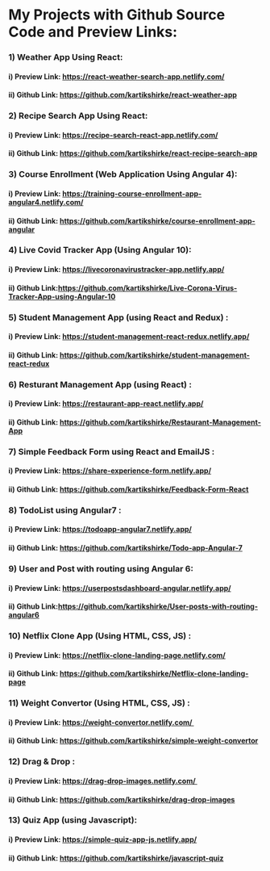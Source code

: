 # My Projects with Github Source Code and Preview Links:

 ### 1) Weather App Using React:
   #### i) Preview Link: https://react-weather-search-app.netlify.com/
   #### ii) Github Link: https://github.com/kartikshirke/react-weather-app
    
 ### 2) Recipe Search App Using React: 
   #### i) Preview Link: https://recipe-search-react-app.netlify.com/ 
   #### ii) Github Link: https://github.com/kartikshirke/react-recipe-search-app
 
 ### 3) Course Enrollment (Web Application Using Angular 4): 
   #### i) Preview Link: https://training-course-enrollment-app-angular4.netlify.com/   
   #### ii) Github Link: https://github.com/kartikshirke/course-enrollment-app-angular
 
 ### 4) Live Covid Tracker App (Using Angular 10): 
   ####  i) Preview Link: https://livecoronavirustracker-app.netlify.app/ 
   #### ii) Github Link:https://github.com/kartikshirke/Live-Corona-Virus-Tracker-App-using-Angular-10

 ### 5) Student Management App (using React and Redux) : 
   #### i) Preview Link: https://student-management-react-redux.netlify.app/  
   #### ii) Github Link: https://github.com/kartikshirke/student-management-react-redux
 
 ### 6) Resturant Management App  (using React) : 
   #### i) Preview Link: https://restaurant-app-react.netlify.app/
   #### ii) Github Link: https://github.com/kartikshirke/Restaurant-Management-App
 
 ### 7) Simple Feedback Form using React and EmailJS : 
   #### i) Preview Link: https://share-experience-form.netlify.app/  
   #### ii) Github Link: https://github.com/kartikshirke/Feedback-Form-React
 
 ### 8) TodoList using Angular7 :
   #### i) Preview Link: https://todoapp-angular7.netlify.app/ 
   #### ii) Github Link: https://github.com/kartikshirke/Todo-app-Angular-7
 
 ### 9) User and Post with routing using Angular 6: 
   #### i) Preview Link: https://userpostsdashboard-angular.netlify.app/ 
   #### ii) Github Link:https://github.com/kartikshirke/User-posts-with-routing-angular6
 
 ### 10) Netflix Clone App (Using HTML, CSS, JS) : 
   #### i) Preview Link: https://netflix-clone-landing-page.netlify.com/ 
   #### ii) Github Link: https://github.com/kartikshirke/Netflix-clone-landing-page
 
 ### 11) Weight Convertor (Using HTML, CSS, JS) :  
   #### i) Preview Link: https://weight-convertor.netlify.com/   
   #### ii) Github Link: https://github.com/kartikshirke/simple-weight-convertor
 
 ### 12) Drag & Drop : 
   #### i) Preview Link: https://drag-drop-images.netlify.com/  
   #### ii) Github Link: https://github.com/kartikshirke/drag-drop-images
 
 ### 13) Quiz App (using Javascript): 
   #### i) Preview Link: https://simple-quiz-app-js.netlify.app/  
   #### ii) Github Link: https://github.com/kartikshirke/javascript-quiz
 




